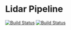 # Lidar Pipeline
[![Build Status](https://github.com/rustyducks/lidar_pipeline/workflows/Rust%20Ubuntu%20Build%20and%20Tests/badge.svg)](https://github.com/rustyducks/lidar_pipeline/actions?query=workflow%3A%22Rust+Ubuntu+Build+and+Tests%22)
[![Build Status](https://github.com/rustyducks/lidar_pipeline/workflows/Rust%20ARM%20Cross%20Compiling/badge.svg)](https://github.com/rustyducks/lidar_pipeline/actions?query=workflow%3A%22Rust+ARM+Cross+Compiling%22)



